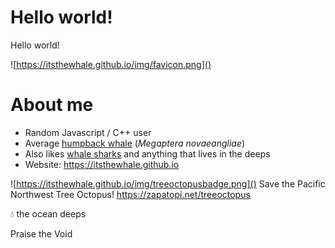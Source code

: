 # Hello world!
Hello world!

![https://itsthewhale.github.io/img/favicon.png]()

# About me
- Random Javascript / C++ user  
- Average [humpback whale](https://en.wikipedia.org/wiki/Humpback_whale "Wikipedia") (*Megaptera novaeangliae*)  
- Also likes [whale sharks](https://en.wikipedia.org/wiki/Whale_shark "Wikipedia") and anything that lives in the deeps
- Website: <https://itsthewhale.github.io>  

![https://itsthewhale.github.io/img/treeoctopusbadge.png]()
Save the Pacific Northwest Tree Octopus! <https://zapatopi.net/treeoctopus>

💧 the ocean deeps

Praise the Void  
